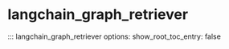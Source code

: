 # langchain_graph_retriever

::: langchain_graph_retriever
    options:
      show_root_toc_entry: false